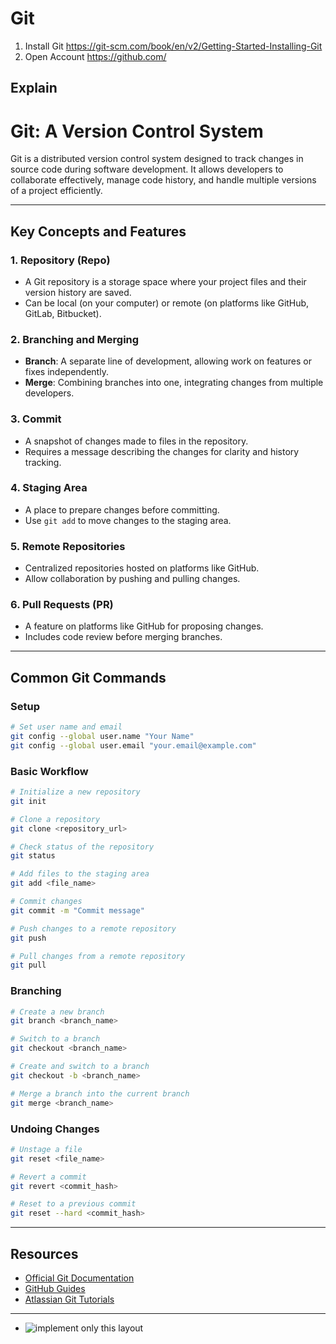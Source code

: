 # Git

1. Install Git https://git-scm.com/book/en/v2/Getting-Started-Installing-Git
2. Open Account https://github.com/

## Explain

# Git: A Version Control System

Git is a distributed version control system designed to track changes in source code during software development. It allows developers to collaborate effectively, manage code history, and handle multiple versions of a project efficiently.

---

## Key Concepts and Features

### 1. **Repository (Repo)**

- A Git repository is a storage space where your project files and their version history are saved.
- Can be local (on your computer) or remote (on platforms like GitHub, GitLab, Bitbucket).

### 2. **Branching and Merging**

- **Branch**: A separate line of development, allowing work on features or fixes independently.
- **Merge**: Combining branches into one, integrating changes from multiple developers.

### 3. **Commit**

- A snapshot of changes made to files in the repository.
- Requires a message describing the changes for clarity and history tracking.

### 4. **Staging Area**

- A place to prepare changes before committing.
- Use `git add` to move changes to the staging area.

### 5. **Remote Repositories**

- Centralized repositories hosted on platforms like GitHub.
- Allow collaboration by pushing and pulling changes.

### 6. **Pull Requests (PR)**

- A feature on platforms like GitHub for proposing changes.
- Includes code review before merging branches.

---

## Common Git Commands

### **Setup**

```bash
# Set user name and email
git config --global user.name "Your Name"
git config --global user.email "your.email@example.com"
```

### **Basic Workflow**

```bash
# Initialize a new repository
git init

# Clone a repository
git clone <repository_url>

# Check status of the repository
git status

# Add files to the staging area
git add <file_name>

# Commit changes
git commit -m "Commit message"

# Push changes to a remote repository
git push

# Pull changes from a remote repository
git pull
```

### **Branching**

```bash
# Create a new branch
git branch <branch_name>

# Switch to a branch
git checkout <branch_name>

# Create and switch to a branch
git checkout -b <branch_name>

# Merge a branch into the current branch
git merge <branch_name>
```

### **Undoing Changes**

```bash
# Unstage a file
git reset <file_name>

# Revert a commit
git revert <commit_hash>

# Reset to a previous commit
git reset --hard <commit_hash>
```

---

## Resources

- [Official Git Documentation](https://git-scm.com/doc)
- [GitHub Guides](https://guides.github.com/)
- [Atlassian Git Tutorials](https://www.atlassian.com/git/tutorials)

---

-   ![implement only this layout](https://www.nobledesktop.com/image/gitresources/git-branches-merge.png)

